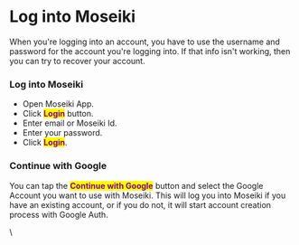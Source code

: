 # Log into Moseiki

When you're logging into an account, you have to use the username and password for the account you're logging into. If that info isn't working, then you can try to recover your account.

### Log into Moseiki

* Open Moseiki App.
* Click <mark style="color:purple;">**Login**</mark> button.
* Enter email or Moseiki Id.
* Enter your password.
* Click <mark style="color:purple;">**Login**</mark>.

### Continue with Google

You can tap the <mark style="color:purple;">**Continue with Google**</mark> button and select the Google Account you want to use with Moseiki. This will log you into Moseiki if you have an existing account, or if you do not, it will start account creation process with Google Auth.



\
